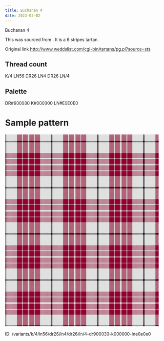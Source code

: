 ```yaml
---
title: Buchanan 4
date: 2023-02-02
---
```

Buchanan 4

This was sourced from <no value>.  It is a 6 stripes tartan.

Original link http://www.weddslist.com/cgi-bin/tartans/pg.pl?source=sts

## Thread count
K/4 LN56 DR26 LN4 DR26 LN/4

## Palette
DR#900030 K#000000 LN#E0E0E0

# Sample pattern

![Tartan detail](tartan.png "K/4 LN56 DR26 LN4 DR26 LN/4 tartan")

ID: /variants/k/4/ln56/dr26/ln4/dr26/ln/4-dr900030-k000000-lne0e0e0